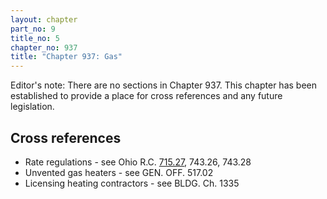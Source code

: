 ```yaml
---
layout: chapter
part_no: 9
title_no: 5
chapter_no: 937
title: "Chapter 937: Gas"
---
```


Editor's note: There are no sections in Chapter 937. This chapter has been
established to provide a place for cross references and any future legislation.

## Cross references

* Rate regulations - see Ohio R.C. [715.27][ORC 715.27], 743.26, 743.28
* Unvented gas heaters - see GEN. OFF. 517.02
* Licensing heating contractors - see BLDG. Ch. 1335

[ORC 715.27]:<https://codes.ohio.gov/ohio-revised-code/section-715.27>
